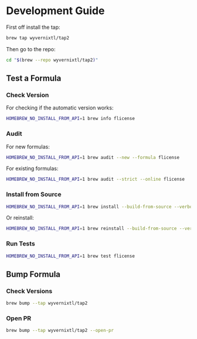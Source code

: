 # Development Guide

First off install the tap:

```sh
brew tap wyvernixtl/tap2
```

Then go to the repo:

```sh
cd "$(brew --repo wyvernixtl/tap2)"
```

## Test a Formula

### Check Version

For checking if the automatic version works:
```sh
HOMEBREW_NO_INSTALL_FROM_API=1 brew info flicense
```

### Audit

For new formulas:
```sh
HOMEBREW_NO_INSTALL_FROM_API=1 brew audit --new --formula flicense
```

For existing formulas:
```sh
HOMEBREW_NO_INSTALL_FROM_API=1 brew audit --strict --online flicense
```

### Install from Source

```sh
HOMEBREW_NO_INSTALL_FROM_API=1 brew install --build-from-source --verbose --debug flicense
```

Or reinstall:
```sh
HOMEBREW_NO_INSTALL_FROM_API=1 brew reinstall --build-from-source --verbose --debug flicense
```

### Run Tests

```sh
HOMEBREW_NO_INSTALL_FROM_API=1 brew test flicense
```

## Bump Formula

### Check Versions
```sh
brew bump --tap wyvernixtl/tap2
```

### Open PR
```sh
brew bump --tap wyvernixtl/tap2 --open-pr
```

